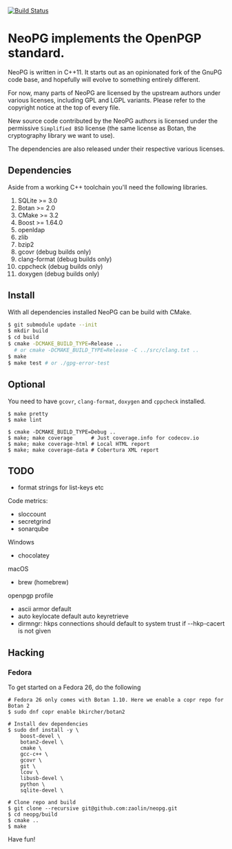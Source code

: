 [![Build Status](https://travis-ci.org/das-labor/neopg.svg?branch=master)](https://travis-ci.org/das-labor/neopg)

# NeoPG implements the OpenPGP standard.

NeoPG is written in C++11.  It starts out as an opinionated fork of
the GnuPG code base, and hopefully will evolve to something entirely
different.

For now, many parts of NeoPG are licensed by the upstream authors
under various licenses, including GPL and LGPL variants.  Please refer
to the copyright notice at the top of every file.

New source code contributed by the NeoPG authors is licensed under the
permissive `Simplified BSD` license (the same license as Botan, the
cryptography library we want to use).

The dependencies are also released under their respective various
licenses.


## Dependencies

Aside from a working C++ toolchain you'll need the following libraries.

1. SQLite >= 3.0
1. Botan >= 2.0
1. CMake >= 3.2
1. Boost >= 1.64.0
1. openldap
1. zlib
1. bzip2
1. gcovr (debug builds only)
1. clang-format (debug builds only)
1. cppcheck (debug builds only)
1. doxygen (debug builds only)

## Install

With all dependencies installed NeoPG can be build with CMake.

```bash
$ git submodule update --init
$ mkdir build
$ cd build
$ cmake -DCMAKE_BUILD_TYPE=Release ..
  # or cmake -DCMAKE_BUILD_TYPE=Release -C ../src/clang.txt ..
$ make
$ make test # or ./gpg-error-test
```

## Optional

You need to have `gcovr`, `clang-format`, `doxygen` and `cppcheck` installed.

```
$ make pretty
$ make lint
```

```
$ cmake -DCMAKE_BUILD_TYPE=Debug ..
$ make; make coverage      # Just coverage.info for codecov.io
$ make; make coverage-html # Local HTML report
$ make; make coverage-data # Cobertura XML report
```

## TODO

* format strings for list-keys etc

Code metrics:
- sloccount
- secretgrind
- sonarqube

Windows
- chocolatey

macOS
- brew (homebrew)

openpgp profile
- ascii armor default
- auto keylocate default auto keyretrieve
- dirmngr: hkps connections should default to system trust if --hkp-cacert is not given

## Hacking

### Fedora
To get started on a Fedora 26, do the following

```
# Fedora 26 only comes with Botan 1.10. Here we enable a copr repo for Botan 2
$ sudo dnf copr enable bkircher/botan2

# Install dev dependencies
$ sudo dnf install -y \
    boost-devel \
    botan2-devel \
    cmake \
    gcc-c++ \
    gcovr \
    git \
    lcov \
    libusb-devel \
    python \
    sqlite-devel \

# Clone repo and build
$ git clone --recursive git@github.com:zaolin/neopg.git
$ cd neopg/build
$ cmake ..
$ make
```
Have fun!
